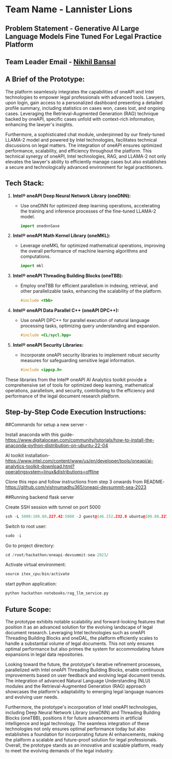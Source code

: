 # Team Name - Lannister Lions

## Problem Statement - Generative AI Large Language Models Fine Tuned For Legal Practice Platform

## Team Leader Email - [Nikhil Bansal](mailto:nikhil@example.com)

## A Brief of the Prototype:
The platform seamlessly integrates the capabilities of oneAPI and Intel technologies to empower legal professionals with advanced tools. Lawyers, upon login, gain access to a personalized dashboard presenting a detailed profile summary, including statistics on cases won, cases lost, and ongoing cases. Leveraging the Retrieval-Augmented Generation (RAG) technique backed by oneAPI, specific cases unfold with context-rich information, enhancing the lawyer's insights.

Furthermore, a sophisticated chat module, underpinned by our finely-tuned LLAMA-2 model and powered by Intel technologies, facilitates technical discussions on legal matters. The integration of oneAPI ensures optimized performance, scalability, and efficiency throughout the platform. This technical synergy of oneAPI, Intel technologies, RAG, and LLAMA-2 not only elevates the lawyer's ability to efficiently manage cases but also establishes a secure and technologically advanced environment for legal practitioners.

## Tech Stack:
1. **Intel® oneAPI Deep Neural Network Library (oneDNN):**
   - Use oneDNN for optimized deep learning operations, accelerating the training and inference processes of the fine-tuned LLAMA-2 model.
     ```python
     import onednnSave
     ```

2. **Intel® oneAPI Math Kernel Library (oneMKL):**
   - Leverage oneMKL for optimized mathematical operations, improving the overall performance of machine learning algorithms and computations.
     ```python
     import mkl
     ```

3. **Intel® oneAPI Threading Building Blocks (oneTBB):**
   - Employ oneTBB for efficient parallelism in indexing, retrieval, and other parallelizable tasks, enhancing the scalability of the platform.
     ```cpp
     #include <tbb>
     ```

4. **Intel® oneAPI Data Parallel C++ (oneAPI DPC++):**
   - Use oneAPI DPC++ for parallel execution of natural language processing tasks, optimizing query understanding and expansion.
     ```cpp
     #include <CL/sycl.hpp>
     ```

5. **Intel® oneAPI Security Libraries:**
   - Incorporate oneAPI security libraries to implement robust security measures for safeguarding sensitive legal information.
     ```cpp
     #include <ippcp.h>
     ```

These libraries from the Intel® oneAPI AI Analytics toolkit provide a comprehensive set of tools for optimized deep learning, mathematical operations, parallelism, and security, contributing to the efficiency and performance of the legal document research platform.

## Step-by-Step Code Execution Instructions:
##Commands for setup a new server - 

Install anaconda with this guide-
https://www.digitalocean.com/community/tutorials/how-to-install-the-anaconda-python-distribution-on-ubuntu-22-04

AI toolkit installation-
https://www.intel.com/content/www/us/en/developer/tools/oneapi/ai-analytics-toolkit-download.html?operatingsystem=linux&distributions=offline

Clone this repo and follow instructions from step 3 onwards from README-
https://github.com/vishnumadhu365/oneapi-devsummit-sea-2023


##Running backend flask server

Create SSH session with tunnel on port 5000
```cpp
ssh -L 5000:100.80.227.42:5000 -J guest@146.152.232.8 ubuntu@100.80.227.42
```


Switch to root user:
```cpp
sudo -i
```


Go to project directory:
```cpp
cd /root/hackathon/oneapi-devsummit-sea-2023/
```


Activate virtual environment:
```cpp
source itex_cpu/bin/activate
```

start python application:
```cpp
python hackathon-notebooks/rag_llm_service.py
```

## Future Scope:
The prototype exhibits notable scalability and forward-looking features that position it as an advanced solution for the evolving landscape of legal document research. Leveraging Intel technologies such as oneAPI Threading Building Blocks and oneDAL, the platform efficiently scales to handle a substantial volume of legal documents. This not only ensures optimal performance but also primes the system for accommodating future expansions in legal data repositories.

Looking toward the future, the prototype's iterative refinement processes, parallelized with Intel oneAPI Threading Building Blocks, enable continuous improvements based on user feedback and evolving legal document trends. The integration of advanced Natural Language Understanding (NLU) modules and the Retrieval-Augmented Generation (RAG) approach showcases the platform's adaptability to emerging legal language nuances and evolving user needs.

Furthermore, the prototype's incorporation of Intel oneAPI technologies, including Deep Neural Network Library (oneDNN) and Threading Building Blocks (oneTBB), positions it for future advancements in artificial intelligence and legal technology. The seamless integration of these technologies not only ensures optimal performance today but also establishes a foundation for incorporating future AI enhancements, making the platform a scalable and future-proof solution for legal professionals. Overall, the prototype stands as an innovative and scalable platform, ready to meet the evolving demands of the legal industry.

